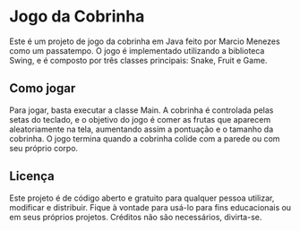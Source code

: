 # Jogo da Cobrinha
Este é um projeto de jogo da cobrinha em Java feito por Marcio Menezes como um passatempo. O jogo é implementado utilizando a biblioteca Swing, e é composto por três classes principais: Snake, Fruit e Game.
## Como jogar
Para jogar, basta executar a classe Main. A cobrinha é controlada pelas setas do teclado, e o objetivo do jogo é comer as frutas que aparecem aleatoriamente na tela, aumentando assim a pontuação e o tamanho da cobrinha. O jogo termina quando a cobrinha colide com a parede ou com seu próprio corpo.
## Licença
Este projeto é de código aberto e gratuito para qualquer pessoa utilizar, modificar e distribuir. Fique à vontade para usá-lo para fins educacionais ou em seus próprios projetos. Créditos não são necessários, divirta-se.
